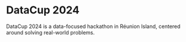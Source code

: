 # DataCup 2024
DataCup 2024 is a data-focused hackathon in Réunion Island, centered around solving real-world problems.
